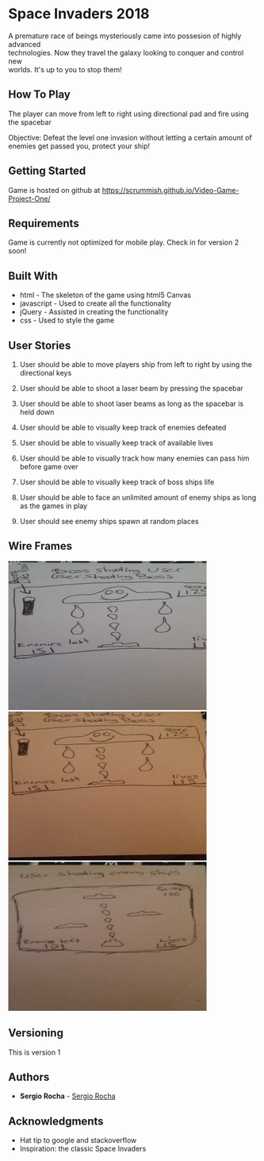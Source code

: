 # Space Invaders 2018				

A premature race of beings mysteriously came into possesion of highly advanced  
technologies. Now they travel the galaxy looking to conquer and control new 	  
worlds. It's up to you to stop them! 

## How To Play

The player can move from left to right using directional pad and fire using the spacebar

Objective: Defeat the level one invasion without letting a certain amount of enemies get passed you, protect your ship!

## Getting Started

Game is hosted on github at https://scrummish.github.io/Video-Game-Project-One/

## Requirements

Game is currently not optimized for mobile play. Check in for version 2 soon!

## Built With

* html - The skeleton of the game using html5 Canvas
* javascript - Used to create all the functionality
* jQuery - Assisted in creating the functionality
* css - Used to style the game

## User Stories

1. User should be able to move players ship from left to right by using the directional keys

2. User should be able to shoot a laser beam by pressing the spacebar

3. User should be able to shoot laser beams as long as the spacebar is held down

4. User should be able to visually keep track of enemies defeated

5. User should be able to visually keep track of available lives

6. User should be able to visually track how many enemies can pass him before game over

7. User should be able to visually keep track of boss ships life

8. User should be able to face an unlimited amount of enemy ships as long as the games in play

9. User should see enemy ships spawn at random places

## Wire Frames

<img height="300" width="400" src="imgs/1.jpg"/>
<img height="300" width="400" src="imgs/2.jpg"/>
<img height="300" width="400" src="imgs/3.jpg"/>

## Versioning

This is version 1 

## Authors

* **Sergio Rocha** - [Sergio Rocha](https://github.com/scrummish)


## Acknowledgments

* Hat tip to google and stackoverflow 
* Inspiration: the classic Space Invaders
